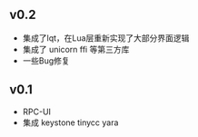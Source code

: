 
## v0.2

* 集成了lqt，在Lua层重新实现了大部分界面逻辑
* 集成了 unicorn ffi 等第三方库
* 一些Bug修复

## v0.1

* RPC-UI
* 集成 keystone tinycc yara